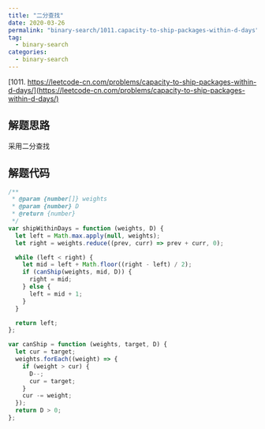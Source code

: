 ```yaml
---
title: "二分查找"
date: 2020-03-26
permalink: "binary-search/1011.capacity-to-ship-packages-within-d-days"
tag:
  - binary-search
categories:
  - binary-search
---
```


[1011. https://leetcode-cn.com/problems/capacity-to-ship-packages-within-d-days/](https://leetcode-cn.com/problems/capacity-to-ship-packages-within-d-days/)

## 解题思路

采用二分查找

## 解题代码

```js
/**
 * @param {number[]} weights
 * @param {number} D
 * @return {number}
 */
var shipWithinDays = function (weights, D) {
  let left = Math.max.apply(null, weights);
  let right = weights.reduce((prev, curr) => prev + curr, 0);

  while (left < right) {
    let mid = left + Math.floor((right - left) / 2);
    if (canShip(weights, mid, D)) {
      right = mid;
    } else {
      left = mid + 1;
    }
  }

  return left;
};

var canShip = function (weights, target, D) {
  let cur = target;
  weights.forEach((weight) => {
    if (weight > cur) {
      D--;
      cur = target;
    }
    cur -= weight;
  });
  return D > 0;
};
```
